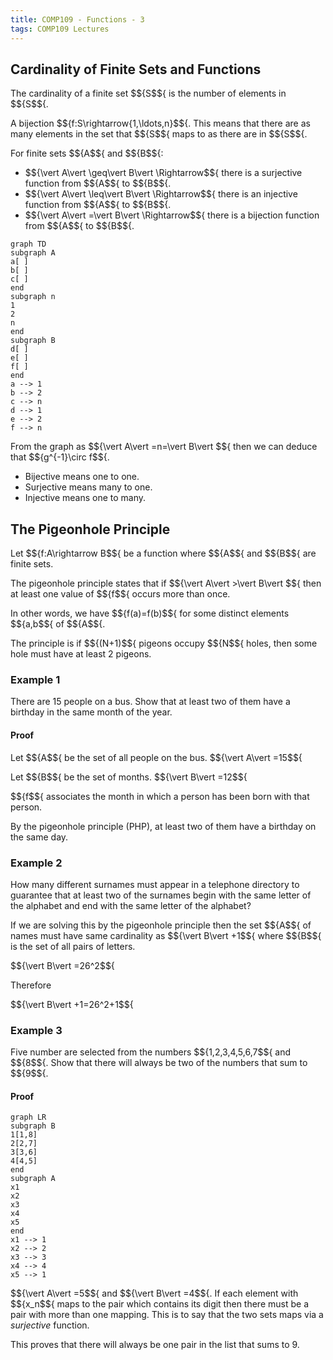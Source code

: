 ```yaml
---
title: COMP109 - Functions - 3
tags: COMP109 Lectures
---
```

## Cardinality of Finite Sets and Functions
The cardinality of a finite set $${S$${ is the number of elements in $${S$${.

A bijection $${f:S\rightarrow\{1,\ldots,n\}$${. This means that there are as many elements in the set that $${S$${ maps to as there are in $${S$${.

For finite sets $${A$${ and $${B$${:

* $${\vert A\vert \geq\vert B\vert \Rightarrow$${ there is a surjective function from $${A$${ to $${B$${.
* $${\vert A\vert \leq\vert B\vert \Rightarrow$${ there is an injective function from $${A$${ to $${B$${.
* $${\vert A\vert =\vert B\vert \Rightarrow$${ there is a bijection function from $${A$${ to $${B$${.

```mermaid
graph TD
subgraph A
a[ ]
b[ ]
c[ ]
end
subgraph n
1
2
n
end
subgraph B
d[ ]
e[ ]
f[ ]
end
a --> 1
b --> 2
c --> n
d --> 1
e --> 2
f --> n
```

From the graph as $${\vert A\vert =n=\vert B\vert $${ then we can deduce that $${g^{-1}\circ f$${. 

* Bijective means one to one.
* Surjective means many to one.
* Injective means one to many.

## The Pigeonhole Principle
Let $${f:A\rightarrow B$${ be a function where $${A$${ and $${B$${ are finite sets.

The pigeonhole principle states that if $${\vert A\vert >\vert B\vert $${ then at least one value of $${f$${ occurs more than once.

In other words, we have $${f(a)=f(b)$${ for some distinct elements $${a,b$${ of $${A$${.

The principle is if $${(N+1)$${ pigeons occupy $${N$${ holes, then some hole must have at least 2 pigeons.

### Example 1
There are 15 people on a bus. Show that at least two of them have a birthday in the same month of the year.

#### Proof
Let $${A$${ be the set of all people on the bus. $${\vert A\vert =15$${

Let $${B$${ be the set of months. $${\vert B\vert =12$${

$${f$${ associates the month in which a person has been born with that person.

By the pigeonhole principle (PHP), at least two of them have a birthday on the same day.

### Example 2
How many different surnames must appear in a telephone directory to guarantee that at least two of the surnames begin with the same letter of the alphabet and end with the same letter of the alphabet?

If we are solving this by the pigeonhole principle then the set $${A$${ of names must have same cardinality as $${\vert B\vert +1$${ where $${B$${ is the set of all pairs of letters. 

$${\vert B\vert =26^2$${

Therefore

$${\vert B\vert +1=26^2+1$${

### Example 3
Five number are selected from the numbers $${1,2,3,4,5,6,7$${ and $${8$${. Show that there will always be two of the numbers that sum to $${9$${.

#### Proof
```mermaid
graph LR
subgraph B
1[1,8]
2[2,7]
3[3,6]
4[4,5]
end
subgraph A
x1
x2
x3
x4
x5
end
x1 --> 1
x2 --> 2
x3 --> 3
x4 --> 4
x5 --> 1
```
$${\vert A\vert =5$${ and $${\vert B\vert =4$${. If each element with $${x_n$${ maps to the pair which contains its digit then there must be a pair with more than one mapping. This is to say that the two sets maps via a *surjective* function.

This proves that there will always be one pair in the list that sums to 9.
